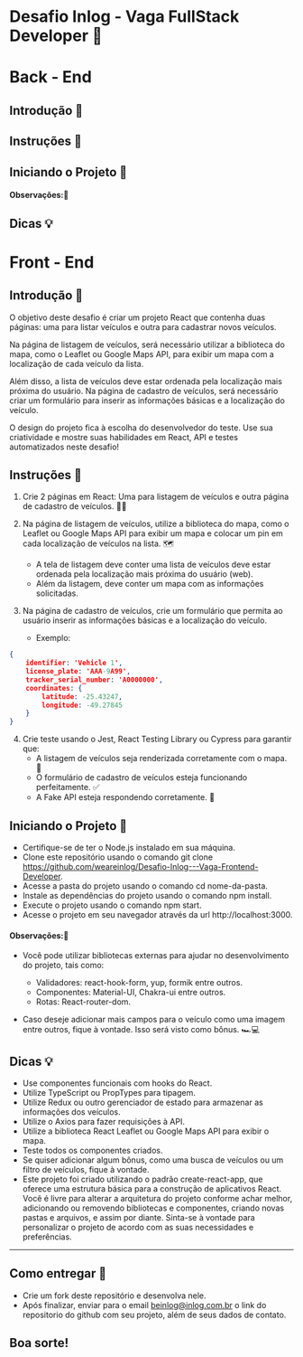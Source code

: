 # Desafio Inlog - Vaga FullStack Developer 🚀


# Back - End

## Introdução 📜

## Instruções 📝

## Iniciando o Projeto 🚀

#### Observações:🌟

## Dicas 💡

# Front - End

## Introdução 📜
O objetivo deste desafio é criar um projeto React que contenha duas páginas: uma para listar veículos e outra para cadastrar novos veículos. 

Na página de listagem de veículos, será necessário utilizar a biblioteca do mapa, como o Leaflet ou Google Maps API, para exibir um mapa com a localização de cada veículo da lista.

Além disso, a lista de veículos deve estar ordenada pela localização mais próxima do usuário. Na página de cadastro de veículos, será necessário criar um formulário para inserir as informações básicas e a localização do veículo. 

O design do projeto fica à escolha do desenvolvedor do teste. Use sua criatividade e mostre suas habilidades em React, API e testes automatizados neste desafio!

## Instruções 📝
1. Crie 2 páginas em React: Uma para listagem de veículos e outra página de cadastro de veículos. 🚗📝

2. Na página de listagem de veículos, utilize a biblioteca do mapa, como o Leaflet ou Google Maps API para exibir um mapa e colocar um pin em cada localização de veículos na lista. 🗺️
    - A tela de listagem deve conter uma lista de veículos deve estar ordenada pela localização mais próxima do usuário (web).
    - Além da listagem, deve conter um mapa com as informações solicitadas.

3. Na página de cadastro de veículos, crie um formulário que permita ao usuário inserir as informações básicas e a localização do veículo.
   - Exemplo:
```json
{
    identifier: 'Vehicle 1',
    license_plate: 'AAA-9A99',
    tracker_serial_number: 'A0000000',
    coordinates: {
        latitude: -25.43247,
        longitude: -49.27845
    } 
}
```

4. Crie teste usando o Jest, React Testing Library ou Cypress para garantir que:
   - A listagem de veículos seja renderizada corretamente com o mapa. 🧭
   - O formulário de cadastro de veículos esteja funcionando perfeitamente. ✅
   - A Fake API esteja respondendo corretamente. 📡

## Iniciando o Projeto 🚀
- Certifique-se de ter o Node.js instalado em sua máquina.
- Clone este repositório usando o comando git clone https://github.com/weareinlog/Desafio-Inlog---Vaga-Frontend-Developer.
- Acesse a pasta do projeto usando o comando cd nome-da-pasta.
- Instale as dependências do projeto usando o comando npm install.
- Execute o projeto usando o comando npm start.
- Acesse o projeto em seu navegador através da url http://localhost:3000.

#### Observações:🌟
- Você pode utilizar bibliotecas externas para ajudar no desenvolvimento do projeto, tais como:
    - Validadores: react-hook-form, yup, formik entre outros.
    - Componentes: Material-UI, Chakra-ui entre outros.
    - Rotas: React-router-dom.

- Caso deseje adicionar mais campos para o veículo como uma imagem entre outros, fique à vontade. Isso será visto como bônus. 🏎️💻


## Dicas 💡

- Use componentes funcionais com hooks do React.
- Utilize TypeScript ou PropTypes para tipagem.
- Utilize Redux ou outro gerenciador de estado para armazenar as informações dos veículos.
- Utilize o Axios para fazer requisições à API.
- Utilize a biblioteca React Leaflet ou Google Maps API para exibir o mapa.
- Teste todos os componentes criados.
- Se quiser adicionar algum bônus, como uma busca de veículos ou um filtro de veículos, fique à vontade.
- Este projeto foi criado utilizando o padrão create-react-app, que oferece uma estrutura básica para a construção de aplicativos React. Você é livre para alterar a arquitetura do projeto conforme achar melhor, adicionando ou removendo bibliotecas e componentes, criando novas pastas e arquivos, e assim por diante. Sinta-se à vontade para personalizar o projeto de acordo com as suas necessidades e preferências.

---

## Como entregar 📨

- Crie um fork deste repositório e desenvolva nele.
- Após finalizar, enviar para o email beinlog@inlog.com.br o link do repositorio do github com seu projeto, além de seus dados de contato.

## Boa sorte!